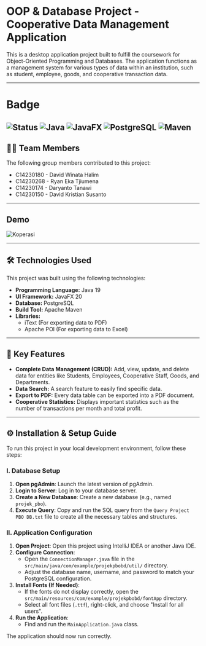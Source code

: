 # OOP & Database Project - Cooperative Data Management Application

This is a desktop application project built to fulfill the coursework for Object-Oriented Programming and Databases. The application functions as a management system for various types of data within an institution, such as student, employee, goods, and cooperative transaction data.

---
# Badge
![Status](https://img.shields.io/badge/Status-In%20Development-orange)
![Java](https://img.shields.io/badge/Java-19-blue)
![JavaFX](https://img.shields.io/badge/JavaFX-20-blueviolet)
![PostgreSQL](https://img.shields.io/badge/Database-PostgreSQL-informational)
![Maven](https://img.shields.io/badge/Build-Maven-critical)
---
## 👨‍💻 Team Members

The following group members contributed to this project:
* C14230180 - David Winata Halim
* C14230268 - Ryan Eka Tjiumena
* C14230174 - Daryanto Tanawi
* C14230150 - David Kristian Susanto

---

## Demo
![Koperasi](https://github.com/user-attachments/assets/28615e2e-2fcc-471a-a79b-98c22e2f8d54)

---

## 🛠️ Technologies Used

This project was built using the following technologies:
* **Programming Language:** Java 19
* **UI Framework:** JavaFX 20
* **Database:** PostgreSQL
* **Build Tool:** Apache Maven
* **Libraries:**
    * iText (For exporting data to PDF)
    * Apache POI (For exporting data to Excel)

---

## 🚀 Key Features

* **Complete Data Management (CRUD):** Add, view, update, and delete data for entities like Students, Employees, Cooperative Staff, Goods, and Departments.
* **Data Search:** A search feature to easily find specific data.
* **Export to PDF:** Every data table can be exported into a PDF document.
* **Cooperative Statistics:** Displays important statistics such as the number of transactions per month and total profit.

---

## ⚙️ Installation & Setup Guide

To run this project in your local development environment, follow these steps:

### I. Database Setup

1.  **Open pgAdmin**: Launch the latest version of pgAdmin.
2.  **Login to Server**: Log in to your database server.
3.  **Create a New Database**: Create a new database (e.g., named `projek_pbo`).
4.  **Execute Query**: Copy and run the SQL query from the `Query Project PBO DB.txt` file to create all the necessary tables and structures.

### II. Application Configuration

1.  **Open Project**: Open this project using IntelliJ IDEA or another Java IDE.
2.  **Configure Connection**:
    * Open the `ConnectionManager.java` file in the `src/main/java/com/example/projekpbobd/util/` directory.
    * Adjust the database name, username, and password to match your PostgreSQL configuration.
3.  **Install Fonts (If Needed)**:
    * If the fonts do not display correctly, open the `src/main/resources/com/example/projekpbobd/fontApp` directory.
    * Select all font files (`.ttf`), right-click, and choose "Install for all users".
4.  **Run the Application**:
    * Find and run the `MainApplication.java` class.

The application should now run correctly.
